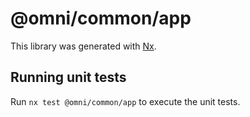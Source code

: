 # @omni/common/app

This library was generated with [Nx](https://nx.dev).

## Running unit tests

Run `nx test @omni/common/app` to execute the unit tests.
